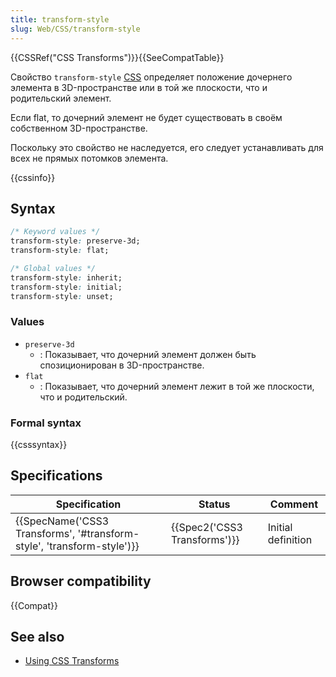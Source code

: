 ```yaml
---
title: transform-style
slug: Web/CSS/transform-style
---
```


{{CSSRef("CSS Transforms")}}{{SeeCompatTable}}

Свойство `transform-style` [CSS](/ru/docs/Web/CSS) определяет положение дочернего элемента в 3D-пространстве или в той же плоскости, что и родительский элемент.

Если flat, то дочерний элемент не будет существовать в своём собственном 3D-пространстве.

Поскольку это свойство не наследуется, его следует устанавливать для всех не прямых потомков элемента.

{{cssinfo}}

## Syntax

```css
/* Keyword values */
transform-style: preserve-3d;
transform-style: flat;

/* Global values */
transform-style: inherit;
transform-style: initial;
transform-style: unset;
```

### Values

- `preserve-3d`
  - : Показывает, что дочерний элемент должен быть спозиционирован в 3D-пространстве.
- `flat`
  - : Показывает, что дочерний элемент лежит в той же плоскости, что и родительский.

### Formal syntax

{{csssyntax}}

## Specifications

| Specification                                                          | Status                       | Comment            |
| ---------------------------------------------------------------------- | ---------------------------- | ------------------ |
| {{SpecName('CSS3 Transforms', '#transform-style', 'transform-style')}} | {{Spec2('CSS3 Transforms')}} | Initial definition |

## Browser compatibility

{{Compat}}

## See also

- [Using CSS Transforms](/ru/docs/CSS/Using_CSS_transforms)
